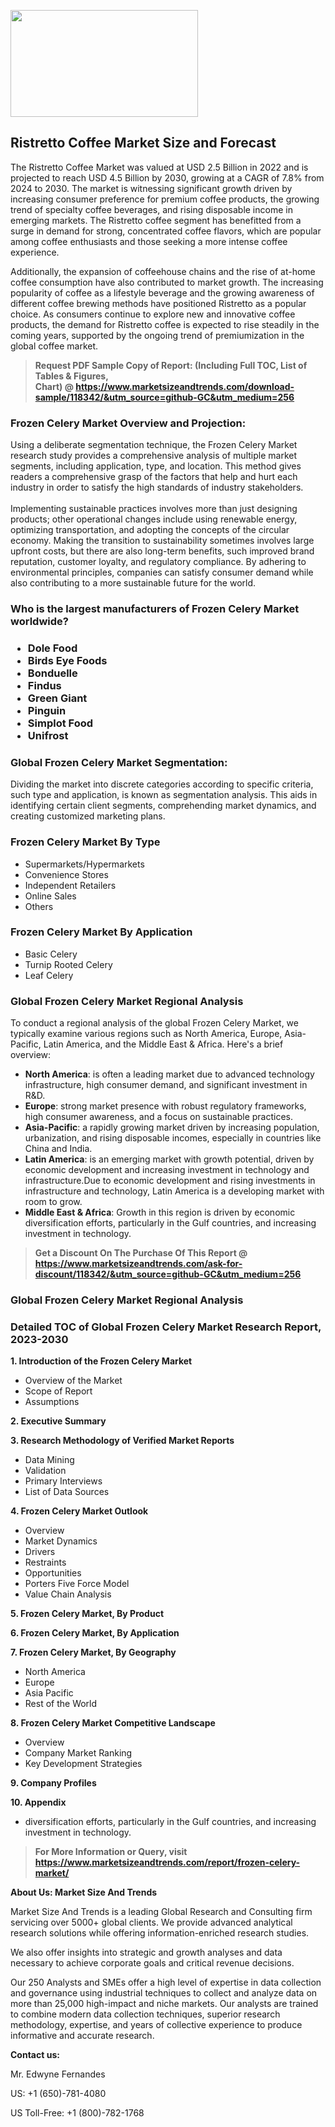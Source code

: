 <p><img class="alignnone size-medium wp-image-20088" src="https://ffe5etoiles.com/wp-content/uploads/2024/12/MST1-300x171.png" alt="" width="300" height="171" /></p><h2>Ristretto Coffee Market Size and Forecast</h2><p>The Ristretto Coffee Market was valued at USD 2.5 Billion in 2022 and is projected to reach USD 4.5 Billion by 2030, growing at a CAGR of 7.8% from 2024 to 2030. The market is witnessing significant growth driven by increasing consumer preference for premium coffee products, the growing trend of specialty coffee beverages, and rising disposable income in emerging markets. The Ristretto coffee segment has benefitted from a surge in demand for strong, concentrated coffee flavors, which are popular among coffee enthusiasts and those seeking a more intense coffee experience.</p><p>Additionally, the expansion of coffeehouse chains and the rise of at-home coffee consumption have also contributed to market growth. The increasing popularity of coffee as a lifestyle beverage and the growing awareness of different coffee brewing methods have positioned Ristretto as a popular choice. As consumers continue to explore new and innovative coffee products, the demand for Ristretto coffee is expected to rise steadily in the coming years, supported by the ongoing trend of premiumization in the global coffee market.</p></p><blockquote id="" class=""><strong>Request PDF Sample Copy of Report: (Including Full TOC, List of Tables &amp; Figures, Chart)&nbsp;@&nbsp;<strong><a href="https://www.marketsizeandtrends.com/download-sample/118342/&utm_source=github-GC&utm_medium=256" target="_blank">https://www.marketsizeandtrends.com/download-sample/118342/&utm_source=github-GC&utm_medium=256</a></strong></strong></blockquote><h3 id="" class="">Frozen Celery Market&nbsp;Overview and Projection:</h3><p id="" class="">Using a deliberate segmentation technique, the Frozen Celery Market research study provides a comprehensive analysis of multiple market segments, including application, type, and location. This method gives readers a comprehensive grasp of the factors that help and hurt each industry in order to satisfy the high standards of industry stakeholders. <br /> <br />Implementing sustainable practices involves more than just designing products; other operational changes include using renewable energy, optimizing transportation, and adopting the concepts of the circular economy. Making the transition to sustainability sometimes involves large upfront costs, but there are also long-term benefits, such improved brand reputation, customer loyalty, and regulatory compliance. By adhering to environmental principles, companies can satisfy consumer demand while also contributing to a more sustainable future for the world.</p><h3 id="" class="">Who is the largest manufacturers of&nbsp;Frozen Celery Market worldwide?</h3><h3 class=""><p><ul><li>Dole Food </li><li> Birds Eye Foods </li><li> Bonduelle </li><li> Findus </li><li> Green Giant </li><li> Pinguin </li><li> Simplot Food </li><li> Unifrost</li></ul></p></h3><h3 id="" class="">Global&nbsp;Frozen Celery Market Segmentation:</h3><p id="" class="">Dividing the market into discrete categories according to specific criteria, such type and application, is known as segmentation analysis. This aids in identifying certain client segments, comprehending market dynamics, and creating customized marketing plans.</p><h3 id="" class="">Frozen Celery Market&nbsp;By Type</h3><p><p><ul><li>Supermarkets/Hypermarkets</li><li> Convenience Stores</li><li> Independent Retailers</li><li> Online Sales</li><li> Others</p></li></ul></p></p><h3 id="" class="">Frozen Celery Market&nbsp;By Application</h3><p class=""><p><ul><li>Basic Celery</li><li> Turnip Rooted Celery</li><li> Leaf Celery</li></ul></p></p><h3 id="" class="">Global Frozen Celery Market Regional Analysis</h3><p id="" class="">To conduct a regional analysis of the global Frozen Celery Market, we typically examine various regions such as North America, Europe, Asia-Pacific, Latin America, and the Middle East &amp; Africa. Here's a brief overview:</p><ul><li><strong>North America</strong>: is often a leading market due to advanced technology infrastructure, high consumer demand, and significant investment in R&amp;D.</li><li><strong>Europe</strong>: strong market presence with robust regulatory frameworks, high consumer awareness, and a focus on sustainable practices.</li><li><strong>Asia-Pacific</strong>: a rapidly growing market driven by increasing population, urbanization, and rising disposable incomes, especially in countries like China and India.</li><li><strong>Latin America</strong>: is an emerging market with growth potential, driven by economic development and increasing investment in technology and infrastructure.Due to economic development and rising investments in infrastructure and technology, Latin America is a developing market with room to grow.</li><li><strong>Middle East &amp; Africa</strong>: Growth in this region is driven by economic diversification efforts, particularly in the Gulf countries, and increasing investment in technology.</li></ul><blockquote id="" class=""><strong>Get a Discount On The Purchase Of This Report @ <strong><a href="https://www.marketsizeandtrends.com/ask-for-discount/118342/&utm_source=github-GC&utm_medium=256" target="_blank">https://www.marketsizeandtrends.com/ask-for-discount/118342/&utm_source=github-GC&utm_medium=256</a></strong></strong></blockquote><h3 id="" class="">Global Frozen Celery Market Regional Analysis</h3><h3 id="" class="">Detailed TOC of Global Frozen Celery Market Research Report, 2023-2030</h3><p id="" class=""><strong>1. Introduction of the Frozen Celery Market</strong></p><ul><li>Overview of the Market</li><li>Scope of Report</li><li>Assumptions</li></ul><p id="" class=""><strong>2. Executive Summary</strong></p><p id="" class=""><strong>3. Research Methodology of Verified Market Reports</strong></p><ul><li>Data Mining</li><li>Validation</li><li>Primary Interviews</li><li>List of Data Sources</li></ul><p id="" class=""><strong>4. Frozen Celery Market Outlook</strong></p><ul><li>Overview</li><li>Market Dynamics</li><li>Drivers</li><li>Restraints</li><li>Opportunities</li><li>Porters Five Force Model</li><li>Value Chain Analysis</li></ul><p id="" class=""><strong>5. Frozen Celery Market, By Product</strong></p><p id="" class=""><strong>6. Frozen Celery Market, By Application</strong></p><p id="" class=""><strong>7. Frozen Celery Market, By Geography</strong></p><ul><li>North America</li><li>Europe</li><li>Asia Pacific</li><li>Rest of the World</li></ul><p id="" class=""><strong>8. Frozen Celery Market Competitive Landscape</strong></p><ul><li>Overview</li><li>Company Market Ranking</li><li>Key Development Strategies</li></ul><p id="" class=""><strong>9. Company Profiles</strong></p><p id="" class=""><strong>10. Appendix</strong></p><ul><li>diversification efforts, particularly in the Gulf countries, and increasing investment in technology.</li></ul><blockquote id="" class=""><strong>For More Information or Query, visit <strong><strong><a href="https://www.marketsizeandtrends.com/report/frozen-celery-market/" target="_blank">https://www.marketsizeandtrends.com/report/frozen-celery-market/</a></strong></strong></strong></blockquote><p id="" class=""><strong>About Us: Market Size And Trends</strong></p><p id="" class="">Market Size And Trends is a leading Global Research and Consulting firm servicing over 5000+ global clients. We provide advanced analytical research solutions while offering information-enriched research studies.</p><p id="" class="">We also offer insights into strategic and growth analyses and data necessary to achieve corporate goals and critical revenue decisions.</p><p id="" class="">Our 250 Analysts and SMEs offer a high level of expertise in data collection and governance using industrial techniques to collect and analyze data on more than 25,000 high-impact and niche markets. Our analysts are trained to combine modern data collection techniques, superior research methodology, expertise, and years of collective experience to produce informative and accurate research.</p><p id="" class=""><strong>Contact us:</strong></p><p id="" class="">Mr. Edwyne Fernandes</p><p id="" class="">US: +1 (650)-781-4080</p><p id="" class="">US Toll-Free: +1 (800)-782-1768</p>
